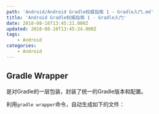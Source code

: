 ```yaml
---
path: 'Android/Android Gradle权威指南 1 - Gradle入门.md'
title: 'Android Gradle权威指南 1 - Gradle入门'
date: 2018-08-16T13:45:21.000Z
updated: 2018-08-16T13:45:24.000Z
tags:
    - Android
categories:
    - Android
---
```


## Gradle Wrapper

是对Gradle的一层包装，封装了统一的Gradle版本和配置。

利用`gradle wrapper`命令，自动生成如下的文件：

```

```
